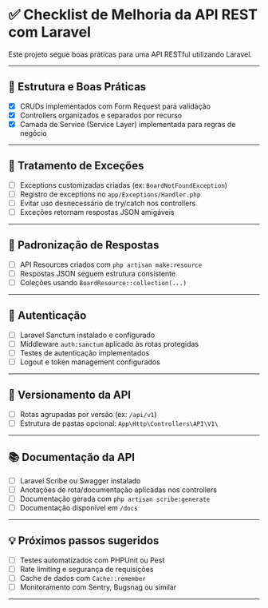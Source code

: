 # ✅ Checklist de Melhoria da API REST com Laravel

Este projeto segue boas práticas para uma API RESTful utilizando Laravel.

---

## 🔧 Estrutura e Boas Práticas

-   [x] CRUDs implementados com Form Request para validação
-   [x] Controllers organizados e separados por recurso
-   [x] Camada de Service (Service Layer) implementada para regras de negócio

---

## 🚨 Tratamento de Exceções

-   [ ] Exceptions customizadas criadas (ex: `BoardNotFoundException`)
-   [ ] Registro de exceptions no `app/Exceptions/Handler.php`
-   [ ] Evitar uso desnecessário de try/catch nos controllers
-   [ ] Exceções retornam respostas JSON amigáveis

---

## 🎨 Padronização de Respostas

-   [ ] API Resources criados com `php artisan make:resource`
-   [ ] Respostas JSON seguem estrutura consistente
-   [ ] Coleções usando `BoardResource::collection(...)`

---

## 🔐 Autenticação

-   [ ] Laravel Sanctum instalado e configurado
-   [ ] Middleware `auth:sanctum` aplicado às rotas protegidas
-   [ ] Testes de autenticação implementados
-   [ ] Logout e token management configurados

---

## 📁 Versionamento da API

-   [ ] Rotas agrupadas por versão (ex: `/api/v1`)
-   [ ] Estrutura de pastas opcional: `App\Http\Controllers\API\V1\`

---

## 📚 Documentação da API

-   [ ] Laravel Scribe ou Swagger instalado
-   [ ] Anotações de rota/documentação aplicadas nos controllers
-   [ ] Documentação gerada com `php artisan scribe:generate`
-   [ ] Documentação disponível em `/docs`

---

## 💡 Próximos passos sugeridos

-   [ ] Testes automatizados com PHPUnit ou Pest
-   [ ] Rate limiting e segurança de requisições
-   [ ] Cache de dados com `Cache::remember`
-   [ ] Monitoramento com Sentry, Bugsnag ou similar

---
